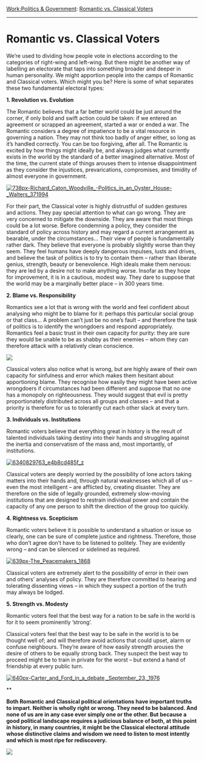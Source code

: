 [Work:](https://www.theschooloflife.com/thebookoflife/category/work/)[Politics & Government](https://www.theschooloflife.com/thebookoflife/category/work/politics-government/): [Romantic vs. Classical Voters](https://www.theschooloflife.com/thebookoflife/romantic-vs-classical-voters/)

* * *

# Romantic vs. Classical Voters

We’re used to dividing how people vote in elections according to the categories of right-wing and left-wing. But there might be another way of labelling an electorate that taps into something broader and deeper in human personality. We might apportion people into the camps of Romantic and Classical voters. Which might you be? Here is some of what separates these two fundamental electoral types:

**1. Revolution vs. Evolution**

The Romantic believes that a far better world could be just around the corner, if only bold and swift action could be taken: if we entered an agreement or scrapped an agreement, started a war or ended a war. The Romantic considers a degree of impatience to be a vital resource in governing a nation. They may not think too badly of anger either, so long as it’s handled correctly. You can be too forgiving, after all. The Romantic is excited by how things might ideally be, and always judges what currently exists in the world by the standard of a better imagined alternative. Most of the time, the current state of things arouses them to intense disappointment as they consider the injustices, prevarications, compromises, and timidity of almost everyone in government.

[![738px-Richard_Caton_Woodville_-_Politics_in_an_Oyster_House_-_Walters_371994](https://www.theschooloflife.com/thebookoflife/wp-content/uploads/2016/05/738px-Richard_Caton_Woodville_-_Politics_in_an_Oyster_House_-_Walters_371994.jpg)](http://www.thebookoflife.org/wp-content/uploads/2016/05/738px-Richard_Caton_Woodville_-_Politics_in_an_Oyster_House_-_Walters_371994.jpg)

For their part, the Classical voter is highly distrustful of sudden gestures and actions. They pay special attention to what can go wrong. They are very concerned to mitigate the downside. They are aware that most things could be a lot worse. Before condemning a policy, they consider the standard of policy across history and may regard a current arrangement as bearable, under the circumstances… Their view of people is fundamentally rather dark. They believe that everyone is probably slightly worse than they seem. They feel humans have deeply dangerous impulses, lusts and drives, and believe the task of politics is to try to contain them – rather than liberate genius, strength, beauty or benevolence. High ideals make them nervous: they are led by a desire not to make anything worse. Insofar as they hope for improvement, it is in a cautious, modest way. They dare to suppose that the world may be a marginally better place – in 300 years time.

**2. Blame vs. Responsibility**

Romantics see a lot that is wrong with the world and feel confident about analysing who might be to blame for it: perhaps this particular social group or that class… A problem can’t just be no one’s fault – and therefore the task of politics is to identify the wrongdoers and respond appropriately. Romantics feel a basic trust in their own capacity for purity: they are sure they would be unable to be as shabby as their enemies – whom they can therefore attack with a relatively clean conscience.

![](https://www.theschooloflife.com/thebookoflife/wp-content/uploads/2016/05/1122px-Eug%C3%A8ne_Delacroix_-_Le_28_Juillet._La_Libert%C3%A9_guidant_le_peuple.jpg)

Classical voters also notice what is wrong, but are highly aware of their own capacity for sinfulness and error which makes them hesitant about apportioning blame. They recognise how easily they might have been active wrongdoers if circumstances had been different and suppose that no one has a monopoly on righteousness. They would suggest that evil is pretty proportionately distributed across all groups and classes – and that a priority is therefore for us to tolerantly cut each other slack at every turn.

**3. Individuals vs. Institutions**

Romantic voters believe that everything great in history is the result of talented individuals taking destiny into their hands and struggling against the inertia and conservatism of the mass and, most importantly, of institutions.

[![6340829763_e4b8cd485f_z](https://www.theschooloflife.com/thebookoflife/wp-content/uploads/2016/05/6340829763_e4b8cd485f_z.jpg)](http://www.thebookoflife.org/wp-content/uploads/2016/05/6340829763_e4b8cd485f_z.jpg)

Classical voters are deeply worried by the possibility of lone actors taking matters into their hands and, through natural weaknesses which all of us – even the most intelligent – are afflicted by, creating disaster. They are therefore on the side of legally grounded, extremely slow-moving institutions that are designed to restrain individual power and contain the capacity of any one person to shift the direction of the group too quickly.

**4. Rightness vs. Scepticism**

Romantic voters believe it is possible to understand a situation or issue so clearly, one can be sure of complete justice and rightness. Therefore, those who don’t agree don’t have to be listened to politely. They are evidently wrong – and can be silenced or sidelined as required.

[![639px-The_Peacemakers_1868](https://www.theschooloflife.com/thebookoflife/wp-content/uploads/2016/05/639px-The_Peacemakers_1868.jpg)](http://www.thebookoflife.org/wp-content/uploads/2016/05/639px-The_Peacemakers_1868.jpg)

Classical voters are extremely alert to the possibility of error in their own and others’ analyses of policy. They are therefore committed to hearing and tolerating dissenting views – in which they suspect a portion of the truth may always be lodged.

**5. Strength vs. Modesty**

Romantic voters feel that the best way for a nation to be safe in the world is for it to seem prominently ‘strong’.

Classical voters feel that the best way to be safe in the world is to be thought well of; and will therefore avoid actions that could upset, alarm or confuse neighbours. They’re aware of how easily strength arouses the desire of others to be equally strong back. They suspect the best way to proceed might be to train in private for the worst – but extend a hand of friendship at every public turn.

[![640px-Carter_and_Ford_in_a_debate,_September_23,_1976](https://www.theschooloflife.com/thebookoflife/wp-content/uploads/2016/05/640px-Carter_and_Ford_in_a_debate_September_23_1976.jpg)](http://www.thebookoflife.org/wp-content/uploads/2016/05/640px-Carter_and_Ford_in_a_debate_September_23_1976.jpg)

\*\*

**Both Romantic and Classical political orientations have important truths to impart. Neither is wholly right or wrong. They need to be balanced. And none of us are in any case ever simply one or the other. But because a good political landscape requires a judicious balance of both, at this point in history, in many countries, it might be the Classical electoral attitude whose distinctive claims and wisdom we need to listen to most intently and which is most ripe for rediscovery.**

[![](https://img.youtube.com/vi/iTt2ttP6Ngs/0.jpg)](https://www.youtube.com/embed/iTt2ttP6Ngs '')
